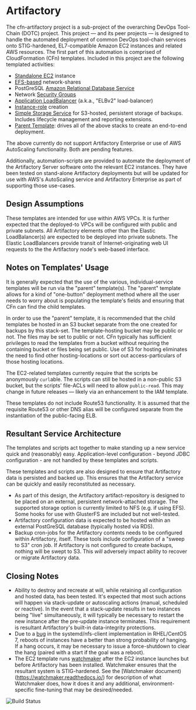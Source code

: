 # Artifactory

The cfn-artifactory project is a sub-project of the overarching DevOps Tool-Chain (DOTC) project. This project — and its peer projects — is designed to handle the automated deployment of common DevOps tool-chain services onto STIG-hardened, EL7-compatible Amazon EC2 instances and related AWS resources. The first part of this automation is comprised of CloudFormation (CFn) templates. Included in this project are the following templated activities:

* [Standalone EC2](Templates/make_artifactory-PRO_EC2-node.tmplt.json) instance
* [EFS-based](Templates/make_artifactory-PRO_EFS.tmplt.json) network-shares
* PostGreSQL [Amazon Relational Database Service](Templates/make_artifactory-PRO_RDS.tmplt.json)
* Network [Security Groups](Templates/make_artifactory_SGs.tmplt.json)
* [Application LoadBalancer](Templates/make_artifactory_ELBv2.tmplt.json) (a.k.a., "ELBv2" load-balancer)
* [Instance-role](Templates/make_artifactory-PRO_IAM-instance.tmplt.json) creation
* [Simple Storage Service](Templates/make_artifactory-PRO_S3-buckets.tmplt.json) for S3-hosted, persistent storage of backups. Includes lifecycle management and reporting extensions.
* [Parent Template](Templates/make_artifactory-PRO_parent-EFS.tmplt.json): drives all of the above stacks to create an end-to-end deployment.

The above currently do not support Artifactory Enterprise or use of AWS AutoScaling functionality. Both are pending features.

Additionally, automation-scripts are provided to automate the deployment of the Artifactory Server software onto the relevant EC2 instances. They have been tested on stand-alone Artifactory deployments but will be updated for use with AWS's AutoScaling service and Artifactory Enterprise as part of supporting those use-cases.

## Design Assumptions

These templates are intended for use within AWS VPCs. It is further expected that the deployed-to VPCs will be configured with public and private subnets. All Artifactory elements other than the Elastic LoadBalancer(s) are expected to be deployed into private subnets. The Elastic LoadBalancers provide transit of Internet-originating web UI requests to the the Artifactory node's web-based interface.

## Notes on Templates' Usage

It is generally expected that the use of the various, individual-service templates will be run via the "parent" template(s). The "parent" template allows for a kind of "one-button" deployment method where all the user needs to worry about is populating the template's fields and ensuring that CFn can find the child templates.

In order to use the "parent" template, it is recommended that the child templates be hosted in an S3 bucket separate from the one created for backups by this stack-set. The template-hosting bucket may be public or not. The files may be set to public or not. CFn typically has sufficient privileges to read the templates from a bucket without requiring the containing bucket or files being set public. Use of S3 for hosting eliminates the need to find other hosting-locations or sort out access-particulars of those hosting locations.

The EC2-related templates currently require that the scripts be anonymously `curl`able. The scripts can still be hosted in a non-public S3 bucket, but the scripts' file-ACLs will need to allow `public-read`. This may change in future releases — likely via an enhancement to the IAM template.

These templates do not include Route53 functionality. It is assumed that the requisite Route53 or other DNS alias will be configured separate from the instantiation of the public-facing ELB.

## Resultant Service Architecture

The templates and scripts act together to make standing up a new service quick and (reasonably) easy. Application-level configuration - beyond JDBC configuration - are not handled by these templates and scripts.

These templates and scripts are also designed to ensure that Artifactory data is persisted and backed up. This ensures that the Artifactory service can be quickly and easily reconstituted as necessary.
* As part of this design, the Artifactory artifact-repository is designed to be placed on an external, persistent network-attached storage. The supported storage option is currently limited to NFS (e.g. if using EFS). Some hooks for use with GlusterFS are included but not well-tested.
* Artifactory configuration data is expected to be hosted within an external PostGreSQL database (typically hosted via RDS).
* Backup cron-jobs for the Artifactory contents needs to be configured within Artifactory, itself. These tools include configuration of a "sweep to S3" cron job. If Artifactory is not configured to create backups, nothing will be swept to S3. This *will* adversely impact ability to recover or migrate Artifactory data.

## Closing Notes

* Ability to destroy and recreate at will, while retaining all configuration and hosted data, has been tested. It's expected that most such actions will happen via stack-update or autoscaling actions (manual, scheduled or reactive).  In the event that a stack-update results in two instances being "live" simultaneously, it will typically be necessary to restart the new instance after the pre-update instance terminates. This requirement is resultant Artifactory's built-in data-integrity protections.
* Due to a [bug](https://bugzilla.redhat.com/show_bug.cgi?id=1312002) in the systemd/nfs-client implementation in RHEL/CentOS 7, reboots of instances have a better than strong probability of hanging. If a hang occurs, it may be necessary to issue a force-shutdown to clear the hang (paired with a start if the goal was a reboot).
* The EC2 template runs [watchmaker](http://watchmaker.readthedocs.io/en/stable/) after the EC2 instance launches but before Artifactory has been installed. Watchmaker ensures that the resultant system is STIG-hardened. See the [Watchmaker document)(https://watchmaker.readthedocs.io/) for description of what Watchmaker does, how it does it and any additional, environment-specific fine-tuning that may be desired/needed.

![Build Status](https://travis-ci.org/plus3it/cfn-artifactory.svg?branch=master)
